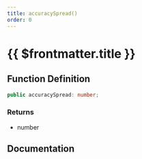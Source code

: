 ```yaml
---
title: accuracySpread()
order: 0
---
```


# {{ $frontmatter.title }}

<!--@include: ./accuracySpread_partial_header.md-->

## Function Definition

```ts
public accuracySpread: number;
```

### Returns

* number

## Documentation

<!--@include: ./accuracySpread_partial_footer.md-->
